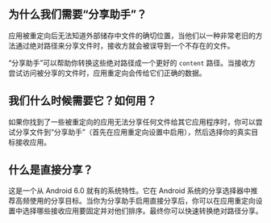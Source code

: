 ## 为什么我们需要“分享助手”？

应用被重定向后无法知道外部储存中文件的确切位置，当他们以一种非常老旧的方法通过绝对路径来分享文件时，接收方就会被误导到一个不存在的文件。

“分享助手”可以帮助你转换这些绝对路径成一个更好的 `content` 路径。当接收方尝试访问被分享的文件时，应用重定向会传给它们正确的数据。

## 我们什么时候需要它？如何用？

如果你找到了一些被重定向的应用无法分享任何文件给其它应用程序时，你可以尝试分享文件到“分享助手”（首先在应用重定向设置中启用），然后选择你的真实目标接收应用。

## 什么是直接分享？

这是一个从 Android 6.0 就有的系统特性。它在 Android 系统的分享选择器中推荐高频使用的分享目标。当你为分享助手启用直接分享后，你可以在应用重定向设置中选择哪些接收应用要固定并对他们排序。最终你可以快速转换绝对路径分享。